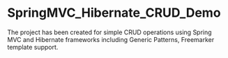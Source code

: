 # SpringMVC_Hibernate_CRUD_Demo
The project has been created for simple CRUD  operations using Spring MVC and Hibernate frameworks including Generic Patterns, Freemarker template support.
